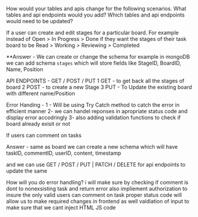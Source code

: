 How would your tables and apis change for the following scenarios. What tables and api endpoints would you add? Which tables and api endpoints would need to be updated?

If a user can create and edit stages for a particular board. For example instead of Open > In Progress > Done if they want the stages of their task board to be Read > Working > Reviewing > Completed

\*\*Answer - We can create or change the schema for example in mongoDB we can add schema `stages` which will store fields like StageID, BoardID, Name, Position

API ENDPOINTS - GET / POST / PUT
1 GET - to get back all the stages of board
2 POST - to create a new Stage
3 PUT - To Update the existing board with different name/Position

Error Handing -
1 - Will be using Try Catch method to catch the error in efficient manner
2- we can handel reponses in apropriate status code and display error accodringly
3- also adding validation functions to check if board already exisit or not

If users can comment on tasks

Answer - same as board we can create a new schema which will have taskID, commentID, userID, content, timestamp

and we can use GET / POST / PUT | PATCH / DELETE for api endpoints to update the same

How will you do error handling?
i will make sure by checking if comment is dont to nonexsisting task and return error
also impliement authorization to insure the only valid users can comment on task
proper status code will allow us to make required changes in frontend as well
valdiation of input to make sure that we cant inject HTML JS code
